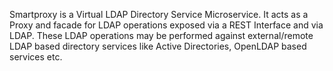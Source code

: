 Smartproxy is a Virtual LDAP Directory Service Microservice. It acts as a Proxy and facade for LDAP operations exposed via a REST Interface and via LDAP. These
LDAP operations may be performed against external/remote LDAP based directory services like Active Directories, OpenLDAP based services etc.
